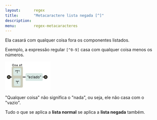 ```yaml
---
layout:      regex
title:       "Metacaractere lista negada [^]"
description: 
menu:        regex-metacaracteres
---
```


Ela casará com qualquer coisa fora os componentes listados.

Exemplo, a expressão regular `[^0-9]` casa com qualquer coisa menos os números.

![Figura ilustrando o metacaractere lista](../metacaractere-lista/regex-teclado.png "Expresão regular: metacaractere lista")


"Qualquer coisa" não significa o "nada", ou seja, ele não casa com o "vazio".

Tudo o que se aplica a __lista normal__ se aplica a __lista negada__ também.